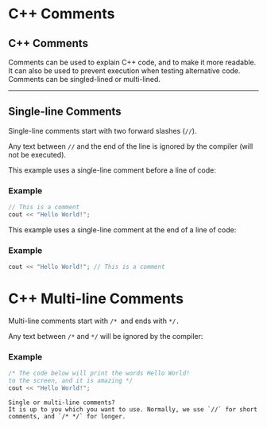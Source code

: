 # C++ Comments
## C++ Comments
Comments can be used to explain C++ code, and to make it more readable. It can also be used to prevent execution when testing alternative code. Comments can be singled-lined or multi-lined.

---

## Single-line Comments
Single-line comments start with two forward slashes (`//`).

Any text between `//` and the end of the line is ignored by the compiler (will not be executed).

This example uses a single-line comment before a line of code:


### Example
```c++
// This is a comment
cout << "Hello World!";
```

This example uses a single-line comment at the end of a line of code:

### Example
```c++
cout << "Hello World!"; // This is a comment
```


# C++ Multi-line Comments
Multi-line comments start with `/* `and ends with `*/.`

Any text between `/*` and `*/` will be ignored by the compiler:

### Example
```c++
/* The code below will print the words Hello World!
to the screen, and it is amazing */
cout << "Hello World!";
```

```
Single or multi-line comments?
It is up to you which you want to use. Normally, we use `//` for short comments, and `/* */` for longer.

```